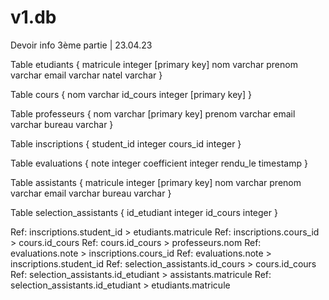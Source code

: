 # v1.db
Devoir info 3ème partie | 23.04.23

Table etudiants {
  matricule integer [primary key]
  nom varchar
  prenom varchar
  email varchar
  natel varchar
}

Table cours {
  nom varchar
  id_cours integer [primary key]
}

Table professeurs {
  nom varchar [primary key]
  prenom varchar
  email varchar
  bureau varchar
}

Table inscriptions {
  student_id integer
  cours_id integer
}

Table evaluations {
  note integer
  coefficient integer
  rendu_le timestamp
}

Table assistants {
  matricule integer [primary key]
  nom varchar
  prenom varchar
  email varchar
  bureau varchar
}

Table selection_assistants {
  id_etudiant integer
  id_cours integer
}


Ref: inscriptions.student_id > etudiants.matricule
Ref: inscriptions.cours_id > cours.id_cours
Ref: cours.id_cours > professeurs.nom
Ref: evaluations.note > inscriptions.cours_id
Ref: evaluations.note > inscriptions.student_id
Ref: selection_assistants.id_cours > cours.id_cours
Ref: selection_assistants.id_etudiant > assistants.matricule
Ref: selection_assistants.id_etudiant > etudiants.matricule

